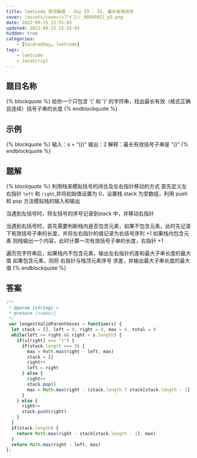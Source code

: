 ```yaml
---
title: leetcode 百天解题 - day 59 - 32. 最长有效括号
cover: /assets/cover/◇アイコン_80589921_p5.png
date: 2022-09-15 22:55:03
updated: 2022-09-15 22:55:03
hidden: true
categories:
    - [handredday, leetcode]
tags:
    - leetcode
    - JavaScript
---
```


## 题目名称

{% blockquote %}
给你一个只包含 '(' 和 ')' 的字符串，找出最长有效（格式正确且连续）括号子串的长度
{% endblockquote %}

## 示例

{% blockquote %}
输入：s = "(()"
输出：2
解释：最长有效括号子串是 "()"
{% endblockquote %}


## 题解

{% blockquote %}
利用栈来模拟括号的闭合及左右指针移动的方式
首先定义左右指针 `left` 和 `right`,并将初始值设置为 0，设置栈 stack 为空数组，利用 push 和 pop 方法模拟栈的输入和输出

当遇到左括号时，将左括号的序号记录到stack 中，并移动右指针

当遇到右括号时，首先需要判断栈内是否包含元素，如果不包含元素，此时先记录下有效括号子串的长度，并将左右指针的值记录为右括号序列 +1
如果栈内包含元素 则栈输出一个内容，此时计算一次有效括号子串的长度，右指针 +1

遍历完字符串后，如果栈内不包含元素，输出左右指针的差和最大子串长度的最大值
如果包含元素，则将 右指针与栈顶元素序号 求差，并输出最大子串长度的最大值
{% endblockquote %}

## 答案

~~~js
/**
 * @param {string} s
 * @return {number}
 */
 var longestValidParentheses = function(s) {
  let stack = [], left = 0, right = 0, max = 0, total = 0
  while(left <= right && right < s.length) {
    if(s[right] === ")") {
      if(stack.length === 0) {
        max = Math.max(right - left, max)
        stack = []
        right++
        left = right
      } else {
        right++
        stack.pop()
        max = Math.max(right - (stack.length ? stack[stack.length - 1] : left), max)
      }
    } else {
      right++
      stack.push(right)
    }
  }
  if(stack.length) {
    return Math.max(right - stack[stack.length - 1], max)
  }
  return Math.max(right - left, max)
};
~~~
